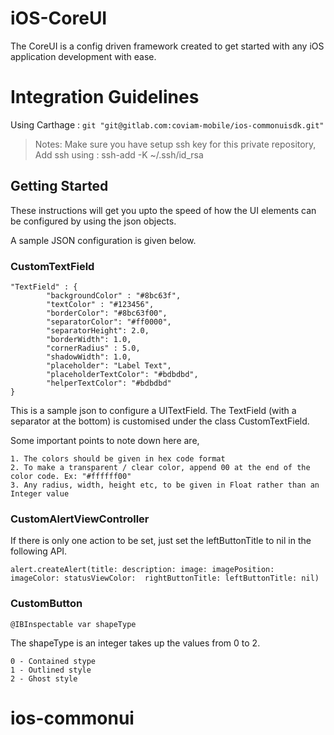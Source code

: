 # iOS-CoreUI

The CoreUI is a config driven framework created to get started with any iOS application development with ease. 

# Integration Guidelines
Using Carthage :
`git "git@gitlab.com:coviam-mobile/ios-commonuisdk.git"`

>  Notes: Make sure you have setup ssh key for this private repository,
Add ssh using : ssh-add -K ~/.ssh/id_rsa

## Getting Started

These instructions will get you upto the speed of how the UI elements can be configured by using the json objects.

A sample JSON configuration is given below.

### CustomTextField

```
"TextField" : {
        "backgroundColor" : "#8bc63f",
        "textColor" : "#123456",
        "borderColor": "#8bc63f00",
        "separatorColor": "#ff0000",
        "separatorHeight": 2.0,
        "borderWidth": 1.0,
        "cornerRadius" : 5.0,
        "shadowWidth": 1.0,
        "placeholder": "Label Text",
        "placeholderTextColor": "#bdbdbd",
        "helperTextColor": "#bdbdbd"
}
```

This is a sample json to configure a UITextField. The TextField (with a separator at the bottom) is customised under the class CustomTextField.

Some important points to note down here are,

```
1. The colors should be given in hex code format
2. To make a transparent / clear color, append 00 at the end of the color code. Ex: "#ffffff00"
3. Any radius, width, height etc, to be given in Float rather than an Integer value
```

### CustomAlertViewController 
If there is only one action to be set, just set the leftButtonTitle to nil in the following API.
```
alert.createAlert(title: description: image: imagePosition: imageColor: statusViewColor:  rightButtonTitle: leftButtonTitle: nil)
```

### CustomButton
```
@IBInspectable var shapeType
```
The shapeType is an integer takes up the values from 0 to 2.
```
0 - Contained stype
1 - Outlined style
2 - Ghost style
```
# ios-commonui
